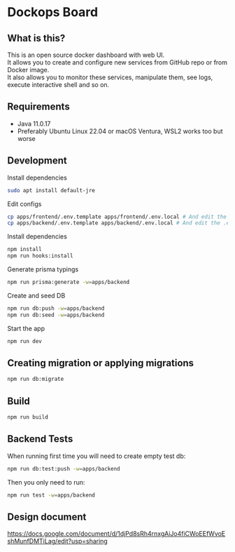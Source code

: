 # Dockops Board

## What is this?

This is an open source docker dashboard with web UI.  
It allows you to create and configure new services from GitHub repo or from Docker image.  
It also allows you to monitor these services, manipulate them, see logs, execute interactive shell and so on.

## Requirements

- Java 11.0.17
- Preferably Ubuntu Linux 22.04 or macOS Ventura, WSL2 works too but worse

## Development

Install dependencies

```bash
sudo apt install default-jre
```

Edit configs

```bash
cp apps/frontend/.env.template apps/frontend/.env.local # And edit the .env file
cp apps/backend/.env.template apps/backend/.env.local # And edit the .env file
```

Install dependencies

```bash
npm install
npm run hooks:install
```

Generate prisma typings

```bash
npm run prisma:generate -w=apps/backend
```

Create and seed DB

```bash
npm run db:push -w=apps/backend
npm run db:seed -w=apps/backend
```

Start the app

```bash
npm run dev
```

## Creating migration or applying migrations

```bash
npm run db:migrate
```

## Build

```bash
npm run build
```

## Backend Tests

When running first time you will need to create empty test db:

```bash
npm run db:test:push -w=apps/backend
```

Then you only need to run:

```bash
npm run test -w=apps/backend
```

## Design document

https://docs.google.com/document/d/1djPd8sRh4rnxgAiJo4fiCWoEEfWvoEshMunfDMTiLag/edit?usp=sharing
